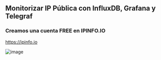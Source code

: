 ## Monitorizar IP Pública con InfluxDB, Grafana y Telegraf

### Creamos una cuenta FREE en IPINFO.IO

https://ipinfo.io

![image](https://user-images.githubusercontent.com/20743678/198982285-6aa45366-0c55-4b2d-b834-b14a87d2f570.png)
